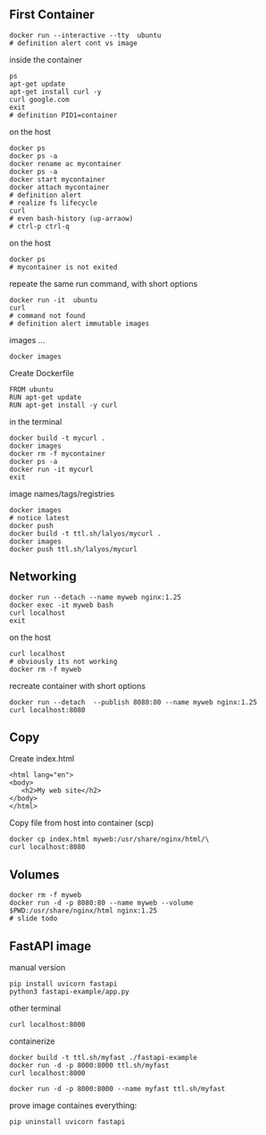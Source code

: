 ## First Container

```
docker run --interactive --tty  ubuntu
# definition alert cont vs image
```

inside the container
```
ps
apt-get update
apt-get install curl -y
curl google.com
exit
# definition PID1=container
```

on the host
```
docker ps
docker ps -a
docker rename ac mycontainer
docker ps -a
docker start mycontainer
docker attach mycontainer
# definition alert
# realize fs lifecycle
curl
# even bash-history (up-arraow)
# ctrl-p ctrl-q
```

on the host
```
docker ps
# mycontainer is not exited
```

repeate the same run command, with short options
```
docker run -it  ubuntu
curl
# command not found
# definition alert immutable images
```

images ...
```
docker images
```

Create Dockerfile
```
FROM ubuntu
RUN apt-get update
RUN apt-get install -y curl
```

in the terminal
```
docker build -t mycurl .
docker images
docker rm -f mycontainer
docker ps -a
docker run -it mycurl 
exit
```

image names/tags/registries
```
docker images
# notice latest
docker push 
docker build -t ttl.sh/lalyos/mycurl .
docker images
docker push ttl.sh/lalyos/mycurl
```

## Networking

```
docker run --detach --name myweb nginx:1.25
docker exec -it myweb bash
curl localhost
exit
```

on the host
```
curl localhost
# obviously its not working
docker rm -f myweb
```

recreate container with short options
```
docker run --detach  --publish 8080:80 --name myweb nginx:1.25
curl localhost:8080
```

## Copy

Create index.html
```
<html lang="en">
<body>
   <h2>My web site</h2>    
</body>
</html>
```

Copy file from host into container (scp)
```
docker cp index.html myweb:/usr/share/nginx/html/\
curl localhost:8080
```

## Volumes

```
docker rm -f myweb 
docker run -d -p 8080:80 --name myweb --volume $PWD:/usr/share/nginx/html nginx:1.25
# slide todo
```

## FastAPI image

manual version
```
pip install uvicorn fastapi
python3 fastapi-example/app.py 
```

other terminal
```
curl localhost:8000
```

containerize
```
docker build -t ttl.sh/myfast ./fastapi-example
docker run -d -p 8000:8000 ttl.sh/myfast
curl localhost:8000
```

```
docker run -d -p 8000:8000 --name myfast ttl.sh/myfast
```

prove image containes everything:
```
pip uninstall uvicorn fastapi
```

